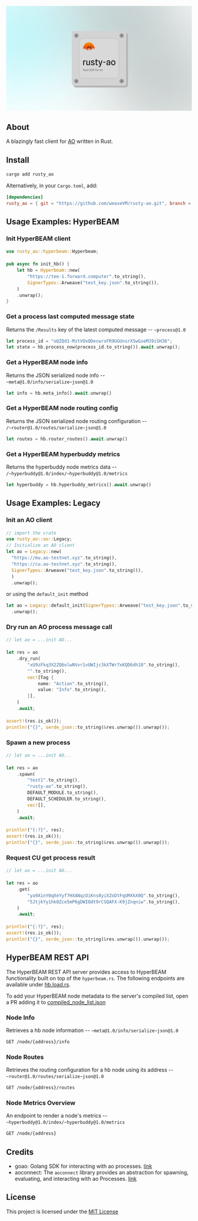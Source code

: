 <p align="center">
  <a href="https://wvm.dev">
    <img src="./assets/banner.png">
  </a>
</p>

## About
A blazingly fast client for [AO](https://ao.arweave.dev) written in Rust.

## Install

```bash
cargo add rusty_ao
```

Alternatively, in your `Cargo.toml`, add:

```Cargo.toml
[dependencies]
rusty_ao = { git = "https://github.com/weaveVM/rusty-ao.git", branch = "main" }
```

## Usage Examples: HyperBEAM 

### Init HyperBEAM client

```rust
use rusty_ao::hyperbeam::Hyperbeam;

pub async fn init_hb() {
    let hb = Hyperbeam::new(
        "https://tee-1.forward.computer".to_string(),
        SignerTypes::Arweave("test_key.json".to_string()),
    )
    .unwrap();
}
```

### Get a process last computed message state

Returns the `/Results` key of the latest computed message -- `~process@1.0`

```rust
let process_id = "oQZQd1-MztVOxODecwrxFR9UGUnsrX5wGseMJ9iSH38";
let state = hb.process_now(process_id.to_string()).await.unwrap();
```

### Get a HyperBEAM node info

Returns the JSON serialized node info -- `~meta@1.0/info/serialize~json@1.0`

```rust
let info = hb.meta_info().await.unwrap()
```

### Get a HyperBEAM node routing config

Returns the JSON serialized node routing configuration -- `/~router@1.0/routes/serialize~json@1.0`

```rust
let routes = hb.router_routes().await.unwrap()
```

### Get a HyperBEAM hyperbuddy metrics

Returns the hyperbuddy node metrics data -- `/~hyperbuddy@1.0/index/~hyperbuddy@1.0/metrics`

```rust
let hyperbuddy = hb.hyperbuddy_metrics().await.unwrap()
```

## Usage Examples: Legacy 

### Init an AO client

```rust
// import the crate
use rusty_ao::ao::Legacy;
// Initialize an AO client 
let ao = Legacy::new(
  "https://mu.ao-testnet.xyz".to_string(),
  "https://cu.ao-testnet.xyz".to_string(),
  SignerTypes::Arweave("test_key.json".to_string()),
  )
  .unwrap();
```

or using the `default_init` method

```rust
let ao = Legacy::default_init(SignerTypes::Arweave("test_key.json".to_string()))
  .unwrap();
```
### Dry run an AO process message call

```rust
// let ao = ...init AO...

let res = ao
    .dry_run(
        "xU9zFkq3X2ZQ6olwNVvr1vUWIjc3kXTWr7xKQD6dh10".to_string(),
        "".to_string(),
        vec![Tag {
            name: "Action".to_string(),
            value: "Info".to_string(),
        }],
    )
    .await;

assert!(res.is_ok());
println!("{}", serde_json::to_string(&res.unwrap()).unwrap());
```

### Spawn a new process

```rust
// let ao = ...init AO...

let res = ao
    .spawn(
        "test1".to_string(),
        "rusty-ao".to_string(),
        DEFAULT_MODULE.to_string(),
        DEFAULT_SCHEDULER.to_string(),
        vec![],
    )
    .await;

println!("{:?}", res);
assert!(res.is_ok());
println!("{}", serde_json::to_string(&res.unwrap()).unwrap());
```
### Request CU get process result

```rust
// let ao = ...init AO...

let res = ao
    .get(
        "ya9XinY0qXeYyf7HXANqzOiKns8yiXZoDtFqUMXkX0Q".to_string(),
        "5JtjkYy1hk0Zce5mP6gDWIOdt9rCSQAFX-K9jZnqniw".to_string(),
    )
    .await;

println!("{:?}", res);
assert!(res.is_ok());
println!("{}", serde_json::to_string(&res.unwrap()).unwrap());
```

## HyperBEAM REST API

The HyperBEAM REST API server provides access to HyperBEAM functionality built on top of the `hyperbeam.rs`. The following endpoints are available under [hb.load.rs](https://hb.load.rs).

To add your HyperBEAM node metadata to the server's compiled list, open a PR adding it to [compiled_node_list.json](./compiled_node_list.json)


### Node Info

Retrieves a hb node information --  `~meta@1.0/info/serialize~json@1.0`

```bash
GET /node/{address}/info
```

### Node Routes

Retrieves the routing configuration for a hb node using its address -- `~router@1.0/routes/serialize~json@1.0`

```bash
GET /node/{address}/routes
```

### Node Metrics Overview

An endpoint to render a node's metrics -- `~hyperbuddy@1.0/index/~hyperbuddy@1.0/metrics`

```bash
GET /node/{address}
```

## Credits
- goao: Golang SDK for interacting with ao processes. [link](https://github.com/permadao/goao)
- aoconnect: The `aoconnect` library provides an abstraction for spawning, evaluating, and interacting with ao Processes. [link](https://github.com/permaweb/ao)

## License
This project is licensed under the [MIT License](./LICENSE)
